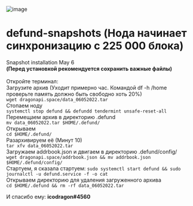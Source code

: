 ![image](https://user-images.githubusercontent.com/104348282/166724700-f34d905c-2b94-49ff-a09d-5942958aecc7.png)
# defund-snapshots (Нода начинает синхронизацию с 225 000 блока)
Snapshot installation May 6</br> 
**(Перед установкой рекомендуется сохранить важные файлы)**
</br>
</br>
Откройте терминал:</br>
Загрузите архив (Уходит примерно час. Командой df -h /home проверьте память должно быть свободно хоть 20%)</br>
`wget dragonapi.space/data_06052022.tar`</br>
Стопаем ноду</br>
`systemctl stop defund && defundd tendermint unsafe-reset-all`</br>
Перемещаем архив в директорию .defund</br>
`mv data_06052022.tar $HOME/.defund/`</br>
Открываем</br>
`cd $HOME/.defund/`</br>
Разархивируем её (Минут 10)</br>
`tar xfv data_06052022.tar`</br>
Загружаем addrbook.json и двигаем в директорию .defund/config/</br>
`wget dragonapi.space/addrbook.json && mv addrbook.json $HOME/.defund/config/`</br>
Стартуем, я сказала стартуем:
`sudo systemctl start defund && sudo journalctl -u defund.service -f -o cat`</br>
Открываем директорию для удаления загруженного архива </br>
`cd $HOME/.defund && rm -rf data_06052022.tar`</br>

И спасибо ему: **icodragon#4560**

